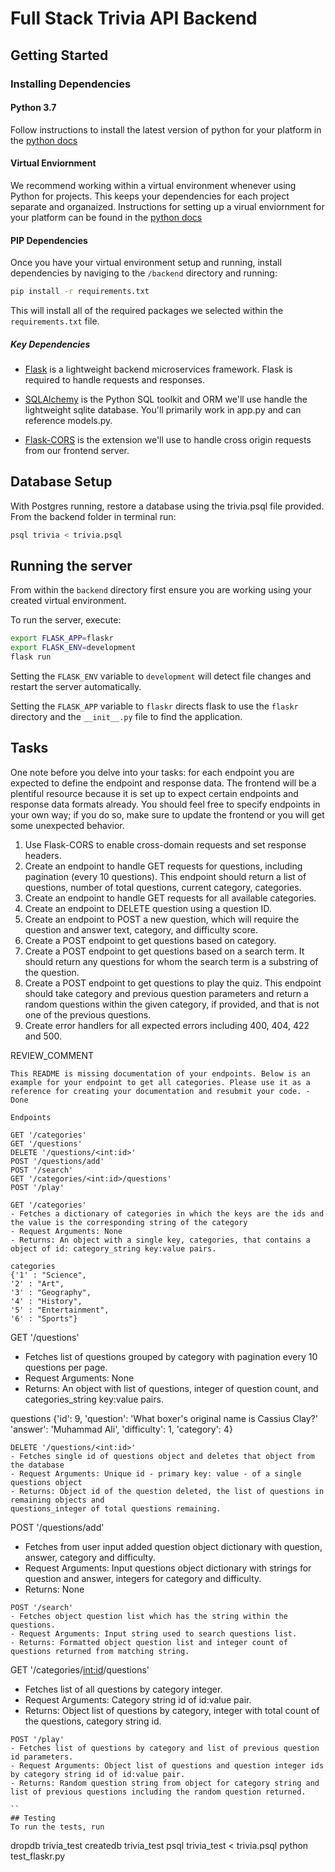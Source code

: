 # Full Stack Trivia API Backend

## Getting Started

### Installing Dependencies

#### Python 3.7

Follow instructions to install the latest version of python for your platform in the [python docs](https://docs.python.org/3/using/unix.html#getting-and-installing-the-latest-version-of-python)

#### Virtual Enviornment

We recommend working within a virtual environment whenever using Python for projects. This keeps your dependencies for each project separate and organaized. Instructions for setting up a virual enviornment for your platform can be found in the [python docs](https://packaging.python.org/guides/installing-using-pip-and-virtual-environments/)

#### PIP Dependencies

Once you have your virtual environment setup and running, install dependencies by naviging to the `/backend` directory and running:

```bash
pip install -r requirements.txt
```

This will install all of the required packages we selected within the `requirements.txt` file.

##### Key Dependencies

- [Flask](http://flask.pocoo.org/)  is a lightweight backend microservices framework. Flask is required to handle requests and responses.

- [SQLAlchemy](https://www.sqlalchemy.org/) is the Python SQL toolkit and ORM we'll use handle the lightweight sqlite database. You'll primarily work in app.py and can reference models.py. 

- [Flask-CORS](https://flask-cors.readthedocs.io/en/latest/#) is the extension we'll use to handle cross origin requests from our frontend server. 

## Database Setup
With Postgres running, restore a database using the trivia.psql file provided. From the backend folder in terminal run:
```bash
psql trivia < trivia.psql
```

## Running the server

From within the `backend` directory first ensure you are working using your created virtual environment.

To run the server, execute:

```bash
export FLASK_APP=flaskr
export FLASK_ENV=development
flask run
```

Setting the `FLASK_ENV` variable to `development` will detect file changes and restart the server automatically.

Setting the `FLASK_APP` variable to `flaskr` directs flask to use the `flaskr` directory and the `__init__.py` file to find the application. 

## Tasks

One note before you delve into your tasks: for each endpoint you are expected to define the endpoint and response data. The frontend will be a plentiful resource because it is set up to expect certain endpoints and response data formats already. You should feel free to specify endpoints in your own way; if you do so, make sure to update the frontend or you will get some unexpected behavior. 

1. Use Flask-CORS to enable cross-domain requests and set response headers. 
2. Create an endpoint to handle GET requests for questions, including pagination (every 10 questions). This endpoint should return a list of questions, number of total questions, current category, categories. 
3. Create an endpoint to handle GET requests for all available categories. 
4. Create an endpoint to DELETE question using a question ID. 
5. Create an endpoint to POST a new question, which will require the question and answer text, category, and difficulty score. 
6. Create a POST endpoint to get questions based on category. 
7. Create a POST endpoint to get questions based on a search term. It should return any questions for whom the search term is a substring of the question. 
8. Create a POST endpoint to get questions to play the quiz. This endpoint should take category and previous question parameters and return a random questions within the given category, if provided, and that is not one of the previous questions. 
9. Create error handlers for all expected errors including 400, 404, 422 and 500. 

REVIEW_COMMENT
```
This README is missing documentation of your endpoints. Below is an example for your endpoint to get all categories. Please use it as a reference for creating your documentation and resubmit your code. - Done

Endpoints

GET '/categories'
GET '/questions'
DELETE '/questions/<int:id>'
POST '/questions/add'
POST '/search'
GET '/categories/<int:id>/questions'
POST '/play'

GET '/categories'
- Fetches a dictionary of categories in which the keys are the ids and the value is the corresponding string of the category
- Request Arguments: None
- Returns: An object with a single key, categories, that contains a object of id: category_string key:value pairs. 

categories
{'1' : "Science",
'2' : "Art",
'3' : "Geography",
'4' : "History",
'5' : "Entertainment",
'6' : "Sports"}

```
GET '/questions'
- Fetches list of questions grouped by category with pagination every 10 questions per page.
- Request Arguments: None
- Returns: An object with list of questions, integer of question count, and categories_string key:value pairs. 

questions
{'id': 9,
'question': 'What boxer's original name is Cassius Clay?'
'answer': 'Muhammad Ali',
'difficulty': 1,
'category': 4}

```
DELETE '/questions/<int:id>'
- Fetches single id of questions object and deletes that object from the database
- Request Arguments: Unique id - primary key: value - of a single questions object
- Returns: Object id of the question deleted, the list of questions in remaining objects and 
questions_integer of total questions remaining.

```
POST '/questions/add'
- Fetches from user input added question object dictionary with question, answer, category and difficulty.
- Request Arguments: Input questions object dictionary with strings for question and answer, integers for category and difficulty.
- Returns: None

```
POST '/search'
- Fetches object question list which has the string within the questions.
- Request Arguments: Input string used to search questions list.
- Returns: Formatted object question list and integer count of questions returned from matching string.

```
GET '/categories/<int:id>/questions'
- Fetches list of all questions by category integer.
- Request Arguments: Category string id of id:value pair.
- Returns: Object list of questions by category, integer with total count of the questions, category string id.

```
POST '/play'
- Fetches list of questions by category and list of previous question id parameters.
- Request Arguments: Object list of questions and question integer ids by category string id of id:value pair.
- Returns: Random question string from object for category string and list of previous questions including the random question returned.

``
## Testing
To run the tests, run
```
dropdb trivia_test
createdb trivia_test
psql trivia_test < trivia.psql
python test_flaskr.py
```